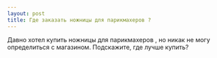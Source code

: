 ```yaml
---
layout: post 
title: Где заказать ножницы для парикмахеров ? 
--- 
```

Давно хотел купить ножницы для парикмахеров , но никак не могу определиться с магазином. Подскажите, где лучше купить?